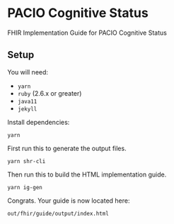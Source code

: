 # PACIO Cognitive Status

FHIR Implementation Guide for PACIO Cognitive Status

## Setup

You will need:
* `yarn`
* `ruby` (2.6.x or greater)
* `java11`
* `jekyll`

Install dependencies:

    yarn

First run this to generate the output files.

    yarn shr-cli

Then run this to build the HTML implementation guide.

    yarn ig-gen

Congrats. Your guide is now located here:

    out/fhir/guide/output/index.html
